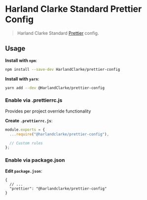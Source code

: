 # Harland Clarke Standard Prettier Config

> Harland Clarke Standard [Prettier](https://prettier.io) config.

## Usage

**Install with `npm`**:

``` bash
npm install --save-dev HarlandClarke/prettier-config
```

**Install with `yarn`**:

```bash
yarn add --dev @HarlandClarke/prettier-config
```

### Enable via .prettierrc.js

Provides per project override functionality

**Create `.prettierrc.js`**:

``` js
module.exports = {
  ...require("@harlandclarke/prettier-config"),

  // Custom rules
};
```

### Enable via package.json

**Edit `package.json`**:

```jsonc
{
  // ...
  "prettier": "@harlandclarke/prettier-config"
}
```

